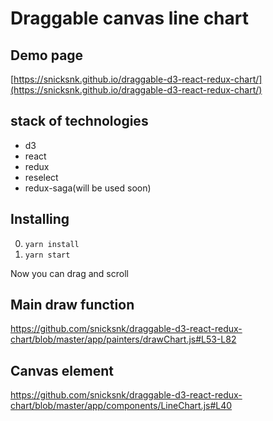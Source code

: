 # Draggable canvas line chart

## Demo page

[https://snicksnk.github.io/draggable-d3-react-redux-chart/](https://snicksnk.github.io/draggable-d3-react-redux-chart/)

## stack of technologies

- d3
- react
- redux
- reselect
- redux-saga(will be used soon)

## Installing
0. ```yarn install```
0. ```yarn start```

Now you can drag and scroll

## Main draw function

https://github.com/snicksnk/draggable-d3-react-redux-chart/blob/master/app/painters/drawChart.js#L53-L82

## Canvas element
https://github.com/snicksnk/draggable-d3-react-redux-chart/blob/master/app/components/LineChart.js#L40
